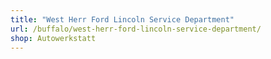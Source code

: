 ```yaml
---
title: "West Herr Ford Lincoln Service Department"
url: /buffalo/west-herr-ford-lincoln-service-department/
shop: Autowerkstatt
---
```

